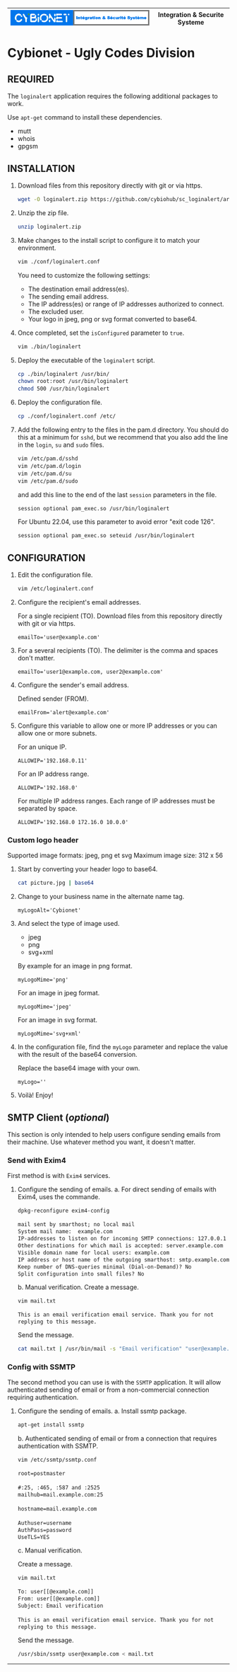 | ![alt text][logo] | Integration & Securite Systeme |
| ------------- |:-------------:|

# Cybionet - Ugly Codes Division

## REQUIRED

The `loginalert` application requires the following additional packages to work.

 Use `apt-get` command to install these dependencies.
 - mutt
 - whois
 - gpgsm


## INSTALLATION

1. Download files from this repository directly with git or via https.
   ```bash
   wget -O loginalert.zip https://github.com/cybiohub/sc_loginalert/archive/refs/heads/main.zip
   ```

2. Unzip the zip file.
   ```bash
   unzip loginalert.zip
   ```

3. Make changes to the install script to configure it to match your environment.
   ```bash
   vim ./conf/loginalert.conf
   ```

	You need to customize the following settings:

	- The destination email address(es).
	- The sending email address.
	- The IP address(es) or range of IP addresses authorized to connect.
	- The excluded user.
	- Your logo in jpeg, png or svg format converted to base64.

4. Once completed, set the `isConfigured` parameter to `true`.
   ```bash
   vim ./bin/loginalert
   ```

5. Deploy the executable of the `loginalert` script.
   ```bash
   cp ./bin/loginalert /usr/bin/
   chown root:root /usr/bin/loginalert
   chmod 500 /usr/bin/loginalert
   ```

6. Deploy the configuration file.

   ```bash
   cp ./conf/loginalert.conf /etc/
   ```
		
7. Add the following entry to the files in the pam.d directory. You should do this at a minimum for `sshd`, but we recommend that you also add the line in the `login`, `su` and `sudo` files.

   ```bash
   vim /etc/pam.d/sshd
   vim /etc/pam.d/login
   vim /etc/pam.d/su
   vim /etc/pam.d/sudo
   ```

   and add this line to the end of the last `session` parameters in the file.

   ```bash
   session optional pam_exec.so /usr/bin/loginalert
   ```

   For Ubuntu 22.04, use this parameter to avoid error "exit code 126".

   ```bash
   session optional pam_exec.so seteuid /usr/bin/loginalert
   ```


## CONFIGURATION

1. Edit the configuration file.
   ```bash
   vim /etc/loginalert.conf
   ```

2. Configure the recipient's email addresses.

    For a single recipient (TO). Download files from this repository directly with git or via https.
   ```
   emailTo='user@example.com'
   ```

3. For a several recipients (TO). The delimiter is the comma and spaces don't matter.
   ```
   emailTo='user1@example.com, user2@example.com'
   ```

4. Configure the sender's email address.

    Defined sender (FROM).
   ```
   emailFrom='alert@example.com'
   ```

5. Configure this variable to allow one or more IP addresses or you can allow one or more subnets.

    For an unique IP.
   ```
   ALLOWIP='192.168.0.11'
   ```

    For an IP address range.
   ```
   ALLOWIP='192.168.0'
   ```

    For multiple IP address ranges. Each range of IP addresses must be separated by space.
   ```
   ALLOWIP='192.168.0 172.16.0 10.0.0'
   ```


### Custom logo header

Supported image formats: jpeg, png et svg 
Maximum image size: 312 x 56

1. Start by converting your header logo to base64.
   ```bash
   cat picture.jpg | base64
   ```

2. Change to your business name in the alternate name tag.
   ```
   myLogoAlt='Cybionet'
   ```

3. And select the type of image used.
     - jpeg
     - png
     - svg+xml

    By example for an image in png format.
   ```
   myLogoMime='png'
   ```

    For an image in jpeg format.
   ```
   myLogoMime='jpeg'
   ```

    For an image in svg format.
   ```
   myLogoMime='svg+xml'
   ```

4. In the configuration file, find the `myLogo` parameter and replace the value with the result of the base64 conversion.

    Replace the base64 image with your own.
   ```
   myLogo=''
   ```

5. Voilà! Enjoy!


## SMTP Client (_optional_)

This section is only intended to help users configure sending emails from their machine. Use whatever method you want, it doesn't matter.

### Send with Exim4

First method is with `Exim4` services.

1. Configure the sending of emails.
   a. For direct sending of emails with Exim4, uses the commande.

   ```bash
   dpkg-reconfigure exim4-config
   ```

   ```
   mail sent by smarthost; no local mail
   System mail name:  example.com
   IP-addresses to listen on for incoming SMTP connections: 127.0.0.1
   Other destinations for which mail is accepted: server.example.com
   Visible domain name for local users: example.com
   IP address or host name of the outgoing smarthost: smtp.example.com
   Keep number of DNS-queries minimal (Dial-on-Demand)? No
   Split configuration into small files? No
   ```

   b. Manual verification.
     Create a message.
   ```bash
   vim mail.txt
   ```

   ```
   This is an email verification email service. Thank you for not replying to this message.
   ```
  
   Send the message.
   ```bash
   cat mail.txt | /usr/bin/mail -s "Email verification" "user@example.com"
   ```


 ### Config with SSMTP
  
The second method you can use is with the `SSMTP` application. It will allow authenticated sending of email or from a non-commercial connection requiring authentication.

1. Configure the sending of emails.
   a. Install ssmtp package.
   ```bash
   apt-get install ssmtp
   ```

   b. Authenticated sending of email or from a connection that requires authentication with SSMTP.

   ```bash
   vim /etc/ssmtp/ssmtp.conf
   ```

   ```
   root=postmaster
   
   #:25, :465, :587 and :2525
   mailhub=mail.example.com:25
   
   hostname=mail.example.com

   Authuser=username
   AuthPass=password
   UseTLS=YES
   ```

   c. Manual verification.
   
   Create a message.
   ```bash
   vim mail.txt
   ```

   ```
   To: user[[@example.com]]
   From: user[[@example.com]]
   Subject: Email verification
   
   This is an email verification email service. Thank you for not replying to this message.
   ```
  
   Send the message.
   ```bash
   /usr/sbin/ssmtp user@example.com < mail.txt
   ```

---
[logo]: ./md/logo.png "Cybionet"
